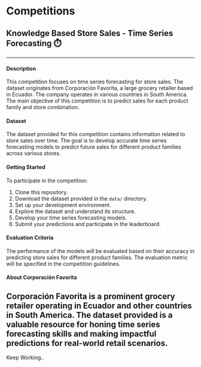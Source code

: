 # Competitions

## Knowledge Based Store Sales - Time Series Forecasting ⏱️
---
#### Description

This competition focuses on time series forecasting for store sales. The dataset originates from Corporación Favorita, a large grocery retailer based in Ecuador. The company operates in various countries in South America. The main objective of this competition is to predict sales for each product family and store combination.
#### Dataset

The dataset provided for this competition contains information related to store sales over time. The goal is to develop accurate time series forecasting models to predict future sales for different product families across various stores.
#### Getting Started

To participate in the competition:

1. Clone this repository.
2. Download the dataset provided in the `data/` directory.
3. Set up your development environment.
4. Explore the dataset and understand its structure.
5. Develop your time series forecasting models.
6. Submit your predictions and participate in the leaderboard.

#### Evaluation Criteria

The performance of the models will be evaluated based on their accuracy in predicting store sales for different product families. The evaluation metric will be specified in the competition guidelines.

#### About Corporación Favorita

Corporación Favorita is a prominent grocery retailer operating in Ecuador and other countries in South America. The dataset provided is a valuable resource for honing time series forecasting skills and making impactful predictions for real-world retail scenarios.
---
Keep Working.. 
